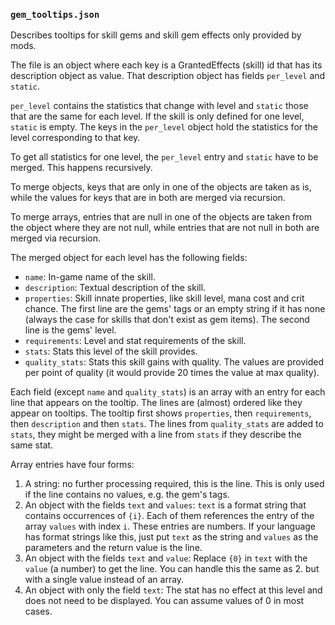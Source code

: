### `gem_tooltips.json`

Describes tooltips for skill gems and skill gem effects only provided by mods.

The file is an object where each key is a GrantedEffects (skill) id that has its
description object as value. That description object has fields `per_level` and 
`static`.

`per_level` contains the statistics that change with level and `static` those that
are the same for each level. If the skill is only defined for one level, `static` is
empty. The keys in the `per_level` object hold the statistics for the level
corresponding to that key.

To get all statistics for one level, the `per_level` entry and `static`
have to be merged. This happens recursively.

To merge objects, keys that are only in one of the objects are taken as is, while the
values for keys that are in both are merged via recursion.

To merge arrays, entries that are null in one of the objects are taken from the object
where they are not null, while entries that are not null in both are merged via
recursion.

The merged object for each level has the following fields:

- `name`: In-game name of the skill.
- `description`: Textual description of the skill.
- `properties`: Skill innate properties, like skill level, mana cost and crit chance.
  The first line are the gems' tags or an empty string if it has none
  (always the case for skills that don't exist as gem items).
  The second line is the gems' level.
- `requirements`: Level and stat requirements of the skill.
- `stats`: Stats this level of the skill provides.
- `quality_stats`: Stats this skill gains with quality. The values are provided
  per point of quality (it would provide 20 times the value at max quality).

Each field (except `name` and `quality_stats`) is an array with an entry for each
line that appears on the tooltip. The lines are (almost) ordered like they appear
on tooltips. The tooltip first shows `properties`, then `requirements`, then
`description` and then `stats`. The lines from `quality_stats` are added to
`stats`, they might be merged with a line from `stats` if they describe the same
stat.

Array entries have four forms:

1. A string: no further processing required, this is the line. This is only used
  if the line contains no values, e.g. the gem's tags.
2. An object with the fields `text` and `values`: `text` is a format string that
  contains occurrences of `{i}`. Each of them references the entry of the array
  `values` with index `i`. These entries are numbers. If your language has
  format strings like this, just put `text` as the string and `values` as the
  parameters and the return value is the line.
3. An object with the fields `text` and `value`: Replace `{0}` in `text` with the
  `value` (a number) to get the line.
  You can handle this the same as 2. but with a single value instead of an array.
4. An object with only the field `text`: The stat has no effect at this level and
  does not need to be displayed. You can assume values of 0 in most cases.
